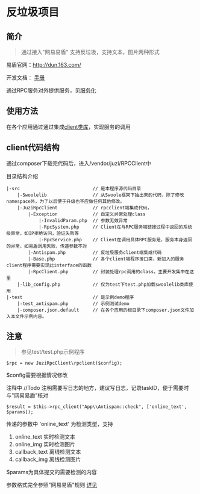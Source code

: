 # 反垃圾项目

## 简介 
> 通过接入"网易易盾" 支持反垃圾，支持文本，图片两种形式

易盾官网：http://dun.163.com/

开发文档： [手册](https://www.163yun.com/docs/product/antispam/%E6%96%B0%E6%89%8B%E6%8C%87%E5%8D%97)

通过RPC服务对外提供服务，见[服务化](/project/soa/)

## 使用方法

在各个应用通过通过集成[client类库](/project/soa/?id=client%E7%AB%AF%E4%BD%BF%E7%94%A8)，实现服务的调用

## client代码结构

通过composer下载完代码后，进入/vendor/juzi/RPCClient中

目录结构介绍
```
|-src                           // 是本程序源代码目录
    |-Swoolelib                 // 从Swoole框架下抽出来的代码，除了修改namespace外，为了以后便于升级也不应做任何其他修改。
    |-JuziRpcClient             // rpcclient端集成代码，
        |-Exception             // 自定义异常处理class
            |-InvalidParam.php  // 参数无效异常
            |-RpcSystem.php     // Client在与RPC服务端链接过程中返回的系统级异常，如IP拒绝访问，验证失败等
            |-RpcService.php    // Client在调用具体RPC服务是，服务本身返回的异常，如易盾调用失败，传递参数不对
        |-Antispam.php          // 反垃圾服务client端集成代码
        |-Base.php              // 各个client端程序接口类，新加入的服务client程序需要实现此interface的函数
        |-RpcClient.php         // 封装处理rpc调用的class，主要开发集中在这里
    |-lib_config.php            // 仅为test下test.php加载swoolelib类库使用
|-test                          // 是示例demo程序    
    |-test_antispam.php         // 示例测试demo
    |-composer.json.default     // 在各个应用的根目录下composer.json文件加入本文件示例内容。
```

## 注意
> 参见test/test.php示例程序

```
$rpc = new JuziRpcClient\rpclient($config);
```  
$config需要根据情况修改

注释中 //Todo 注明需要写日志的地方，建议写日志，记录taskID，便于需要时与"网易易盾"核对

```
$result = $this->rpc_client("App\\Antispam::check", ['online_text', $params]);
```
传递的参数中
'online_text' 为检测类型，支持
1. online_text      实时检测文本
1. online_img       实时检测图片
1. callback_text    离线检测文本
1. callback_img     离线检测图片

$params为具体提交的需要检测的内容

参数格式完全参照"网易易盾"规则 [详见](https://www.163yun.com/docs/product/antispam/%E8%A7%84%E8%8C%83%E8%AF%B4%E6%98%8E)
